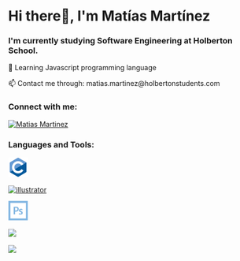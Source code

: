 <h1>Hi there👋, I'm Matías Martínez</h1>


<h3>I'm currently studying Software Engineering at Holberton School.</h3>

<p> 🌱 Learning Javascript programming language </p>

<p> 📫 Contact me through: matias.martinez@holbertonstudents.com </p>


<h3>Connect with me:</h3>

<p>

<a href="https://www.linkedin.com/in/matiasmartinezhirsiger/" target="blank">

<img src="https://raw.githubusercontent.com/rahuldkjain/github-profile-readme-generator/master/src/images/icons/Social/linked-in-alt.svg"
      alt="Matias Martinez" height="30" width="40" /></a>
</p>


<h3>Languages and Tools: </h3>

<p>

<a href="https://www.cprogramming.com/" target="_blank"
    rel="noreferrer"> 

<img src="https://raw.githubusercontent.com/devicons/devicon/master/icons/c/c-original.svg"
      alt="c" width="40" height="40" /> 

</a> 

<a href="https://www.adobe.com/in/products/illustrator.html" target="_blank" rel="noreferrer"> 

<img src="https://www.vectorlogo.zone/logos/adobe_illustrator/adobe_illustrator-icon.svg" alt="illustrator" width="40" height="40"/> 

</a> 

<a href="https://www.photoshop.com/en" target="_blank"
    rel="noreferrer"> 

<img src="https://raw.githubusercontent.com/devicons/devicon/master/icons/photoshop/photoshop-line.svg" alt="photoshop" width="40" height="40" /> 

</a> 

</p>

<p> 

<a href="https://github.com/MatiasMtz/github-readme-stats">
  
<img src="https://github-readme-stats.vercel.app/api?username=MatiasMtz&show_icons=true&theme=synthwave&hide_border=true&icon_color=FF8C1F&text_color=e2e9ec&title_color=FF8C1F" /> 

</a> 

</p>

<p> 

<a href="https://github.com/MatiasMtz/github-readme-stats">
  
<img src="http://github-readme-streak-stats.herokuapp.com?user=MatiasMtz&theme=synthwave&hide_border=true&text_color=FF8C1F&icon_color=FF8C1F&dates=FF8C1F&date_format=j%20M%5B%20Y%5D&fire=FF8C1F" />

</a> 

</p>
